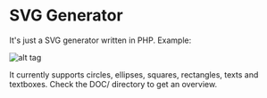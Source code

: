 SVG Generator
===

It's just a SVG generator written in PHP. Example:

![alt tag](http://i.imgur.com/7IlBv3P.png)

It currently supports circles, ellipses, squares, rectangles, texts and textboxes. Check the DOC/ directory to get an overview.